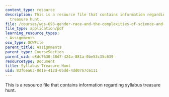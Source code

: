 ```yaml
---
content_type: resource
description: This is a resource file that contains information regarding syllabus
  treasure hunt.
file: /courses/wgs-693-gender-race-and-the-complexities-of-science-and-technology-a-problem-based-learning-experiment-spring-2009/83f6ea638d1e412d0bdd4dd0767c6111_MITWGS_693S09_cal02.pdf
file_type: application/pdf
learning_resource_types:
- Assignments
ocw_type: OCWFile
parent_title: Assignments
parent_type: CourseSection
parent_uid: e8dc7630-38d7-424a-881a-0be53c35c639
resourcetype: Document
title: Syllabus Treasure Hunt
uid: 83f6ea63-8d1e-412d-0bdd-4dd0767c6111
---
```

This is a resource file that contains information regarding syllabus treasure hunt.

